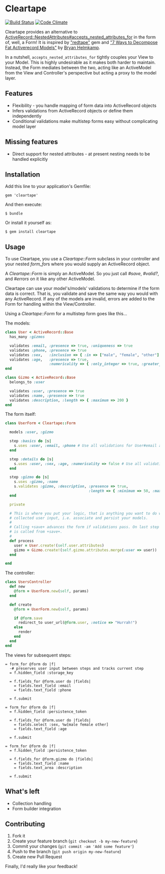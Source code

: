 # Cleartape

[![Build Status](https://travis-ci.org/kammerer/cleartape.png)](https://travis-ci.org/kammerer/cleartape)
[![Code Climate](https://codeclimate.com/github/kammerer/cleartape.png)](https://codeclimate.com/github/kammerer/cleartape)

Cleartape provides an alternative to [ActiveRecord::NestedAttributes#accepts_nested_attributes_for](http://api.rubyonrails.org/classes/ActiveRecord/NestedAttributes/ClassMethods.html#method-i-accepts_nested_attributes_for) in the form of, well, a Form! It is inspired by ["redtape"](https://github.com/ClearFit/redtape) gem and ["7 Ways to Decompose Fat Activerecord Models"](http://blog.codeclimate.com/blog/2012/10/17/7-ways-to-decompose-fat-activerecord-models/) by [Bryan Helmkamp](https://github.com/brynary).

In a nutshell, `accepts_nested_attributes_for` tightly couples your View to your Model. This is highly undesirable as it makes both harder to maintain. Instead, the Form mediates between the two, acting like an ActiveModel from the View and Controller's perspective but acting a proxy to the model layer.

## Features

* Flexibility - you handle mapping of form data into ActiveRecord objects
* Infers validations from ActiveRecord objects or define them independently
* Conditional validations make multistep forms easy without complicating model layer

## Missing features

* Direct support for nested attributes - at present nesting needs to be handled explicitly

## Installation

Add this line to your application's Gemfile:

    gem 'cleartape'

And then execute:

    $ bundle

Or install it yourself as:

    $ gem install cleartape

## Usage

To use Cleartape, you use a *Cleartape::Form* subclass in your controller and your nested *form_for*s where you would
supply an ActiveRecord object.

A *Cleartape::Form* is simply an ActiveModel.  So you just call *#save*, *#valid?*, and *#errors* on it like any other ActiveModel.

Cleartape can use your model's/models' validations to determine if the form data is correct. That is, you validate and save the same way you would with any ActiveRecord. If any of the models are invalid, errors are added to the Form for handling within the View/Controller.

Using a *Cleartape::Form* for a multistep form goes like this...

The models:

```ruby
class User < ActiveRecord::Base
  has_many :gizmos

  validates :email, :presence => true, :uniqueness => true
  validates :phone, :presence => true
  validates :sex,   :inclusion => { :in => ["male", "female", "other"] }
  validates :age,   :presence => true,
                    :numericality => { :only_integer => true, :greater_than => 0 }
end

class Gizmo < ActiveRecord::Base
  belongs_to :user

  validates :user, :presence => true
  validates :name, :presence => true
  validates :description, :length => { :maximum => 200 }
end
```

The form itself:

```ruby
class UserForm < Cleartape::Form

  models :user, :gizmo

  step :basics do |s|
    s.uses :user, :email, :phone # Use all validations for User#email and User#phone
  end

  step :details do |s|
    s.uses :user, :sex, :age, :numericality => false # Use all validations except :numericality
  end

  step :gizmo do |s|
    s.uses :gizmo, :name
    s.validates :gizmo, :description, :presence => true,                                 # Add completely custom
                                      :length => { :minimum => 50, :maximum => 200 }     # validations
  end

  private

  # This is where you put your logic, that is anything you want to do with
  # collected user input, i.e. associate and persist your models.
  #
  # Calling +save+ advances the form if validations pass. On last step +process+
  # is called from +save+.
  #
  def process
    user = User.create!(self.user.attributes)
    gizmo = Gizmo.create!(self.gizmo.attributes.merge(:user => user))
  end

end
```

The controller:

```ruby
class UsersController
  def new
    @form = UserForm.new(self, params)
  end

  def create
    @form = UserForm.new(self, params)

    if @form.save
      redirect_to user_url(@form.user, :notice => "Hurrah!")
    else
      render
    end
  end
end
```

The views for subsequent steps:

```haml
= form_for @form do |f|
  -# preserves user input between steps and tracks current step
  = f.hidden_field :storage_key

  = f.fields_for @form.user do |fields|
    = fields.text_field :email
    = fields.text_field :phone

  = f.submit
```

```haml
= form_for @form do |f|
  = f.hidden_field :persistence_token

  = f.fields_for @form.user do |fields|
    = fields.select :sex, %w[male female other]
    = fields.text_field :age

  = f.submit
```

```haml
= form_for @form do |f|
  = f.hidden_field :persistence_token

  = f.fields_for @form.gizmo do |fields|
    = fields.text_field :name
    = fields.text_area :description

  = f.submit
```

## What's left

* Collection handling
* Form builder integration


## Contributing

1. Fork it
2. Create your feature branch (`git checkout -b my-new-feature`)
3. Commit your changes (`git commit -am 'Add some feature'`)
4. Push to the branch (`git push origin my-new-feature`)
5. Create new Pull Request

Finally, I'd really like your feedback!



